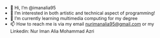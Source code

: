 - 👋 Hi, I’m @imanalia95
- 👀 I’m interested in both artistic and technical aspect of programming!
- 🌱 I’m currently learning multimedia computing for my degree
- 📫 How to reach me is via my email nurimanalia95@gmail.com or my Linkedin: Nur Iman Alia Mohammad Azri

<!---
imanalia95/imanalia95 is a ✨ special ✨ repository because its `README.md` (this file) appears on your GitHub profile.
You can click the Preview link to take a look at your changes.
--->
